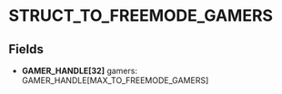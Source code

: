 # STRUCT_TO_FREEMODE_GAMERS

## Fields
* **GAMER_HANDLE[32]** gamers: GAMER_HANDLE[MAX_TO_FREEMODE_GAMERS]